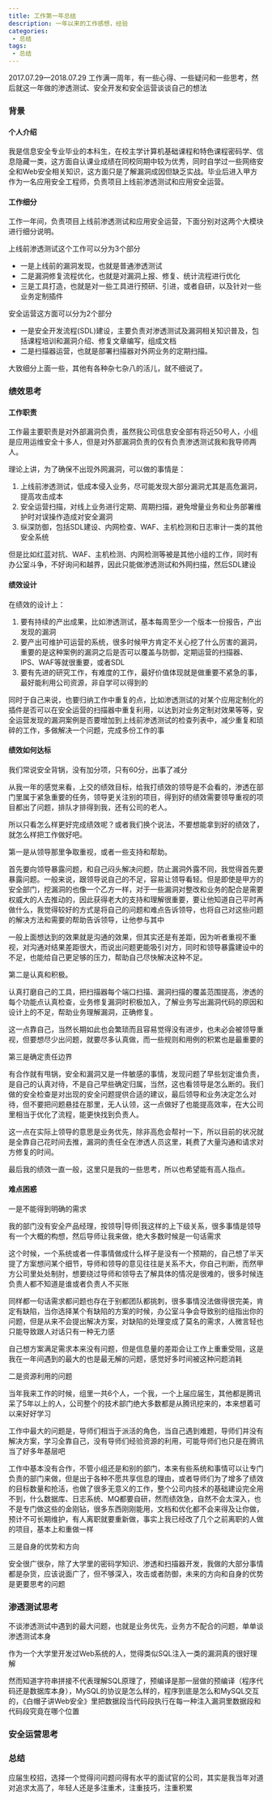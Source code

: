 ```yaml
---
title: 工作第一年总结
description: 一年以来的工作感想，经验
categories:
 - 总结
tags:
 - 总结
---
```


2017.07.29—2018.07.29 工作满一周年，有一些心得、一些疑问和一些思考，然后就这一年做的渗透测试、安全开发和安全运营谈谈自己的想法

### 背景
#### 个人介绍
我是信息安全专业毕业的本科生，在校主学计算机基础课程和特色课程密码学、信息隐藏一类，这方面自认课业成绩在同校同期中较为优秀，同时自学过一些网络安全和Web安全相关知识，这方面只是了解漏洞成因但缺乏实战。毕业后进入甲方作为一名应用安全工程师，负责项目上线前渗透测试和应用安全运营。

#### 工作细分
工作一年间，负责项目上线前渗透测试和应用安全运营，下面分别对这两个大模块进行细分说明。

上线前渗透测试这个工作可以分为3个部分
* 一是上线前的漏洞发现，也就是普通渗透测试
* 二是漏洞修复流程优化，也就是对漏洞上报、修复、统计流程进行优化
* 三是工具打造，也就是对一些工具进行预研、引进，或者自研，以及针对一些业务定制插件

安全运营这方面可以分为2个部分
* 一是安全开发流程(SDL)建设，主要负责对渗透测试及漏洞相关知识普及，包括课程培训和漏洞介绍、修复文章编写，组成文档
* 二是扫描器运营，也就是部署扫描器对外网业务的定期扫描。

大致细分上面一些，其他有各种杂七杂八的活儿，就不细说了。

### 绩效思考
#### 工作职责
工作最主要职责是对外部漏洞负责，虽然我公司信息安全部有将近50号人，小组是应用运维安全十多人，但是对外部漏洞负责的仅有负责渗透测试我和我导师两人。

理论上讲，为了确保不出现外网漏洞，可以做的事情是：
1. 上线前渗透测试，低成本侵入业务，尽可能发现大部分漏洞尤其是高危漏洞，提高攻击成本
2. 安全运营扫描，对线上业务进行定期、周期扫描，避免增量业务和业务部署维护时对误操作造成对安全漏洞
3. 纵深防御，包括SDL建设、内网检查、WAF、主机检测和日志审计一类的其他安全系统

但是比如红蓝对抗、WAF、主机检测、内网检测等被是其他小组的工作，同时有办公室斗争，不好询问和越界，因此只能做渗透测试和外网扫描，然后SDL建设

#### 绩效设计
在绩效的设计上：
1. 要有持续的产出成果，比如渗透测试，基本每周至少一个版本一份报告，产出发现的漏洞
2. 要产出可维护可运营的系统，很多时候甲方肯定不关心挖了什么厉害的漏洞，重要的是这种案例的漏洞之后是否可以覆盖与防御，定期运营的扫描器、IPS、WAF等就很重要，或者SDL
3. 要有先进的研究工作，有难度的工作，最好价值体现就是做重要不紧急的事，最好能利用公司资源，非自学可以得到的

同时于自己来说，也要归纳工作中重复的点，比如渗透测试的对某个应用定制化的插件是否可以在安全运营的扫描器中重复利用，以达到对业务定制对效果等等，安全运营发现的漏洞案例是否要增加到上线前渗透测试的检查列表中，减少重复和琐碎的工作，多做解决一个问题，完成多份工作的事

#### 绩效如何达标
我们常说安全背锅，没有加分项，只有60分，出事了减分

从我一年的感觉来看，上交的绩效目标，给我打绩效的领导是不会看的，渗透在部门里属于紧急重要的任务，领导更关注别的项目，得到好的绩效需要领导重视的项目都出了问题，排队才排得到我，还有公司的老人。

所以只看怎么样更好完成绩效呢？或者我们换个说法，不要想能拿到好的绩效了，就怎么样把工作做好吧。

第一是从领导那里争取重视，或者一些支持和帮助。

首先要向领导暴露问题，和自己闷头解决问题，防止漏洞外露不同，我觉得首先要暴露问题。一般来说，跟领导说自己的不足，容易让领导看轻。但是即使是甲方的安全部门，挖漏洞的也像一个乙方一样，对于一些漏洞对整改和业务的配合是需要权威大的人去推动的，因此获得老大的支持和理解很重要，要让他知道自己平时再做什么，我觉得较好的方式是将自己的问题和难点告诉领导，也将自己对这些问题的解决方法和需要的帮助告诉领导，让他参与其中

一般上面想达到的效果就是沟通的效果，但其实还是有差距，因为听者重视不重视，对沟通对结果差距很大，而说出问题更能吸引对方，同时和领导暴露建设中的不足，也能给自己更足够的压力，帮助自己尽快解决这种不足。

第二是认真和积极。

认真打磨自己的工具，把扫描器每个端口扫描、漏洞扫描的覆盖范围提高，渗透的每个功能点认真检查，业务修复漏洞时积极加入，了解业务写出漏洞代码的原因和设计上的不足，帮助业务理解漏洞，正确修复。

这一点靠自己，当然长期如此也会繁琐而且容易觉得没有进步，也未必会被领导重视，但要想尽少出问题，就要尽多认真做，而一些规则和用例的积累也是最重要的

第三是确定责任边界

有合作就有甩锅，安全和漏洞又是一件敏感的事情，发现问题了早些划定谁负责，是自己的认真对待，不是自己早些确定归属，当然，这也看领导是怎么断的。我们做的安全检查是对出现的安全问题提供合适的建议，最后领导和业务决定怎么对待，但不要把问题悬挂在那里，无人认领，这一点做好了也能提高效率，在大公司里相当于优化了流程，能更快找到负责人。

这一点在实际上领导的意思是业务优先，除非高危会帮衬一下，所以目前的状况就是全靠自己花时间去推，漏洞的责任全在渗透人员这里，耗费了大量沟通和请求对方修复的时间。

最后我的绩效一直一般，这里只是我的一些思考，所以也希望能有高人指点。

#### 难点困惑
一是不能得到明确的需求

我的部门没有安全产品经理，按领导|导师|我这样的上下级关系，很多事情是领导有一个大概的构想，然后导师让我来做，绝大多数时候是一句话需求

这个时候，一个系统或者一件事情做成什么样子是没有一个预期的，自己想了半天提了方案想问某个细节，导师和领导的意见往往是关系不大，你自己判断，而然甲方公司里处处制肘，想要绕过导师和领导去了解具体的情况是很难的，很多时候连负责人都不知道是谁或者负责人不买账

同样都一句话需求都问题也存在于别都团队都挑刺，很多事情没法做得很完美，肯定有缺陷，当你选择某个有缺陷的方案的时候，办公室斗争会导致别的组指出你的问题，但是从来不会提出解决方案，对缺陷的处理变成了莫名的需求，人微言轻也只能导致跟人对话只有一种无力感

自己想方案满足需求本来没有问题，但是信息量的差距会让工作上重重受阻，这是我在一年间遇到的最大的也是最无解的问题，感觉好多时间被这种问题消耗

二是资源利用的问题

当年我来工作的时候，组里一共6个人，一个我，一个上届应届生，其他都是腾讯呆了5年以上的人，公司整个的技术部门绝大多数都是从腾讯挖来的，本来想着可以来好好学习

工作中最大的问题是，导师们相当于派活的角色，当自己遇到难题，导师们并没有解决方案，学习全靠自己，没有导师们经验资源的利用，可能导师们也只是在腾讯当了好多年基层吧

工作中基本没有合作，不管小组还是和别的部门，本来有些系统和事情可以让专门负责的部门来做，但是出于各种不愿共享信息的理由，或者导师们为了增多了绩效的目标数量和抢活，也做了很多无意义的工作，整个公司内技术的基础建设完全用不到，什么数据库、日志系统、MQ都要自研，然而绩效急，自然不会太深入，也不是专门做这些的金刚钻，很多东西刚刚能用，文档和优化都不会来得及让你做，预计不可长期维护，有人离职就要重新做，事实上我已经改了几个之前离职的人做的项目，基本上和重做一样

三是自身的优势和方向

安全很广很杂，除了大学里的密码学知识、渗透和扫描器开发，我做的大部分事情都是杂货，应该说面广了，但不够深入，攻击或者防御，未来的方向和自身的优势是更要思考的问题

### 渗透测试思考
不谈渗透测试中遇到的最大问题，也就是业务优先，业务方不配合的问题，单单谈渗透测试本身

作为一个大学里开发过Web系统的人，觉得类似SQL注入一类的漏洞真的很好理解

然而知道字符串拼接不代表理解SQL原理了，预编译是那一层做的预编译（程序代码还是数据库本身），MySQL的协议是怎么样的，程序到底是怎么和MySQL交互的，《白帽子讲Web安全》里把数据段当代码段执行在每一种注入漏洞里数据段和代码段究竟在哪个位置

### 安全运营思考


### 总结
应届生校招，选择一个觉得问问题问得有水平的面试官的公司，其实是我当年对道对追求太高了，年轻人还是多注重术，注重技巧，注重积累

